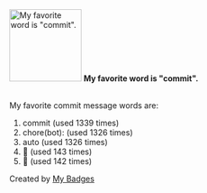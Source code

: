 <img src="https://my-badges.github.io/my-badges/favorite-word.png" alt="My favorite word is &quot;commit&quot;." title="My favorite word is &quot;commit&quot;." width="128">
<strong>My favorite word is &quot;commit&quot;.</strong>
<br><br>

My favorite commit message words are:

1. commit (used 1339 times)
2. chore(bot): (used 1326 times)
3. auto (used 1326 times)
4. 👻 (used 143 times)
5. 👿 (used 142 times)


Created by <a href="https://github.com/my-badges/my-badges">My Badges</a>